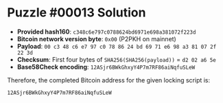 # Puzzle #00013 Solution

- **Provided hash160**: `c348c6e797c0788624bd6971e698a381072f223d`
- **Bitcoin network version byte**: `0x00` (P2PKH on mainnet)
- **Payload**: `00 c3 48 c6 e7 97 c0 78 86 24 bd 69 71 e6 98 a3 81 07 2f 22 3d`
- **Checksum**: First four bytes of `SHA256(SHA256(payload))` = `d2 02 a6 5e`
- **Base58Check encoding**: `12ASjr6BWkGhxyY4P7m7RF86aiNqfuSLeW`

Therefore, the completed Bitcoin address for the given locking script is:

```
12ASjr6BWkGhxyY4P7m7RF86aiNqfuSLeW
```
